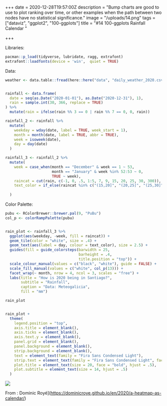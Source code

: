 +++
date = 2020-12-28T19:57:00Z
description = "Bump charts are good to use to plot ranking over time, or other examples when the path between two nodes have no statistical significance."
image = "/uploads/14.png"
tags = ["dataviz", "ggplot2", "100-ggplots"]
title = "#14 100-ggplots Rainfall Calendar "

+++

Libraries:

```r
pacman::p_load(tidyverse, lubridate, ragg, extrafont)
extrafont::loadfonts(device = 'win',  quiet = TRUE)
```


Data:

```r
weather <- data.table::fread(here::here("data", "daily_weather_2020.csv"))
```


```r

rainfall <- data.frame(
  date = seq(as.Date("2020-01-01"), as.Date("2020-12-31"), 1),
  rain = sample.int(30, 366, replace = TRUE)
) %>% 
  mutate(rain = ifelse(rain %% 3 == 0 | rain %% 7 == 0, 0, rain))
```


```r
rainfall_2 <- rainfall %>% 
  mutate(
    weekday = wday(date, label = TRUE, week_start = 1),
    month = month(date, label = TRUE, abbr = TRUE),
    week = isoweek(date),
    day = day(date)
  )
```


```r
rainfall_3 <- rainfall_2 %>% 
  mutate(
    week = case_when(month == "December" & week == 1 ~ 53,
                     month == "January" & week %in% 52:53 ~ 0,
                     TRUE ~ week),
    raincat = cut(rain, c(-1, 0, .5, 1:5, 7, 9, 15, 20, 25, 30, 300)),
    text_color = if_else(raincat %in% c("(15,20]", "(20,25]", "(25,30]", "(30,300]"), "white", "black")
    
  )
```

Color Palette:

```r
pubu <- RColorBrewer::brewer.pal(9, "PuBu")
col_p <- colorRampPalette(pubu)
```



```r

rain_plot <- rainfall_3 %>% 
  ggplot(aes(weekday, -week, fill = raincat)) +
  geom_tile(color = "white", size = .4) +
  geom_text(aes(label = day, colour = text_color), size = 2.5) +
  guides(fill = guide_colorsteps(barwidth = 25, 
                                 barheight = .4,
                                 title.position = "top")) +
  scale_colour_manual(values = c("black", "white"), guide = FALSE) +
  scale_fill_manual(values = c("white", col_p(13))) +
  facet_wrap(~ month, nrow = 4, ncol = 3, scales = "free") +
  labs(title = "How is 2020 being in Santiago?", 
       subtitle = "Rainfall",
       caption = "Data: Meteogalicia",
       fill = "mm") 

rain_plot
```

```r

rain_plot +
  theme(
    legend.position = "top",
    axis.title = element_blank(),
    axis.ticks = element_blank(),
    axis.text.y = element_blank(),
    panel.grid = element_blank(),
    panel.background = element_blank(),
    strip.background = element_blank(),
    text = element_text(family = "Fira Sans Condensed Light"),
    strip.text = element_text(family = "Fira Sans Condensed Light", face = "bold", size = 15),
    plot.title = element_text(size = 20, face = "bold", hjust = .5),
    plot.subtitle = element_text(size = 14, hjust = .5)
  )

```

![](/uploads/14.png)


From : Dominic Royé](https://dominicroye.github.io/en/2020/a-heatmap-as-calendar/)


